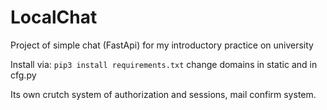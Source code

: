 # LocalChat
Project of simple chat (FastApi) for my introductory practice on university

Install via:
```pip3 install requirements.txt```
change domains in static and in cfg.py


Its own crutch system of authorization and sessions, mail confirm system.
